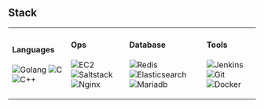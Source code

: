 ## Stack

<table>
	<tbody>
		<tr>
			<td>
				<h4>Languages</h4>
				<p>
        	<img alt="Golang" src="https://img.shields.io/badge/-go-00599C?style=flat-square&logo=go&logoColor=white" />
					<img alt="C" src="https://img.shields.io/badge/-c-00599C?style=flat-square&logo=c&logoColor=white" />
          <img alt="C++" src="https://img.shields.io/badge/-c++-00599C?style=flat-square&logo=c++&logoColor=white" />				
				</p>
			</td>
			<td>
				<h4>Ops</h4>
				<p>
        <img alt="EC2" src="https://img.shields.io/badge/-ec2-000000?style=flat-square&logo=aws&logoColor=white" />
        <img alt="Saltstack" src="https://img.shields.io/badge/-saltstack-000000?style=flat-square&logo=Saltstack&logoColor=white" />
        <img alt="Nginx" src="https://img.shields.io/badge/-nginx-000000?style=flat-square&logo=nginx&logoColor=white" />      
				</p>
			</td>
			<td>
				<h4>Database</h4>
				<p>
        	<img alt="Redis" src="https://img.shields.io/badge/-redis-AF0016?style=flat-square&logo=redis&logoColor=white" />
          <img alt="Elasticsearch" src="https://img.shields.io/badge/-elasticsearch-AF0016?style=flat-square&logo=elasticsearch&logoColor=white" />
          <img alt="Mariadb" src="https://img.shields.io/badge/-mariadb-AF0016?style=flat-square&logo=mariadb&logoColor=white" />
				</p>
			</td>
			<td>
				<h4>Tools</h4>
				<p>
          <img alt="Jenkins" src="https://img.shields.io/badge/-jenkins-BBBBBB?style=flat-square&logo=jenkins&logoColor=white" />
					<img alt="Git" src="https://img.shields.io/badge/-git-BBBBBB?style=flat-square&logo=git&logoColor=white" />
					<img alt="Docker" src="https://img.shields.io/badge/-docker-BBBBBB?style=flat-square&logo=docker&logoColor=white" />
				</p>
			</td>
		</tr>
	</tbody>
</table>

